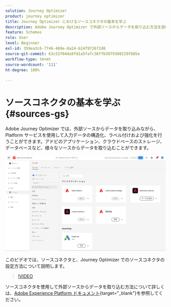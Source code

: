```yaml
---
solution: Journey Optimizer
product: journey optimizer
title: Journey Optimizer におけるソースコネクタの基本を学ぶ
description: Adobe Journey Optimizer で外部ソースからデータを取り込む方法を説明します
feature: Schemas
role: User
level: Beginner
exl-id: 359ea3c6-7746-469e-8a24-624f9726f2d8
source-git-commit: 63c52f04da9fd1a5fafc36ffb5079380229f885e
workflow-type: tm+mt
source-wordcount: '111'
ht-degree: 100%

---
```


# ソースコネクタの基本を学ぶ {#sources-gs}

Adobe Journey Optimizer では、外部ソースからデータを取り込みながら、Platform サービスを使用して入力データの構造化、ラベル付けおよび強化を行うことができます。アドビのアプリケーション、クラウドベースのストレージ、データベースなど、様々なソースからデータを取り込むことができます。

![](assets/sources-home.png)

このビデオでは、ソースコネクタと、Journey Optimizer でのソースコネクタの設定方法について説明します。

>[!VIDEO](https://video.tv.adobe.com/v/335919?quality=12)

ソースコネクタを使用して外部ソースからデータを取り込む方法について詳しくは、[Adobe Experience Platform ドキュメント](https://experienceleague.adobe.com/docs/experience-platform/sources/home.html?lang=ja){target=&quot;_blank&quot;}を参照してください。
